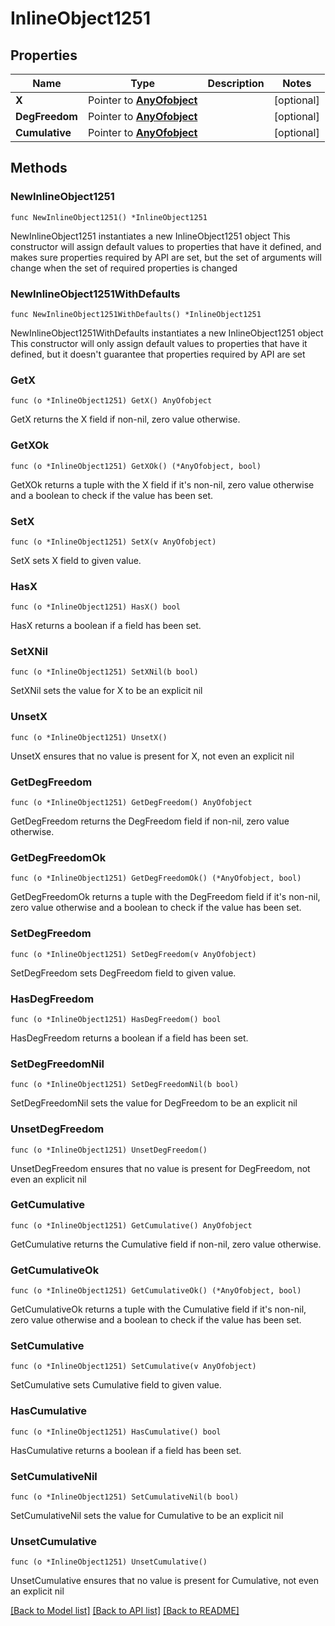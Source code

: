 # InlineObject1251

## Properties

Name | Type | Description | Notes
------------ | ------------- | ------------- | -------------
**X** | Pointer to [**AnyOfobject**](anyOf&lt;object&gt;.md) |  | [optional] 
**DegFreedom** | Pointer to [**AnyOfobject**](anyOf&lt;object&gt;.md) |  | [optional] 
**Cumulative** | Pointer to [**AnyOfobject**](anyOf&lt;object&gt;.md) |  | [optional] 

## Methods

### NewInlineObject1251

`func NewInlineObject1251() *InlineObject1251`

NewInlineObject1251 instantiates a new InlineObject1251 object
This constructor will assign default values to properties that have it defined,
and makes sure properties required by API are set, but the set of arguments
will change when the set of required properties is changed

### NewInlineObject1251WithDefaults

`func NewInlineObject1251WithDefaults() *InlineObject1251`

NewInlineObject1251WithDefaults instantiates a new InlineObject1251 object
This constructor will only assign default values to properties that have it defined,
but it doesn't guarantee that properties required by API are set

### GetX

`func (o *InlineObject1251) GetX() AnyOfobject`

GetX returns the X field if non-nil, zero value otherwise.

### GetXOk

`func (o *InlineObject1251) GetXOk() (*AnyOfobject, bool)`

GetXOk returns a tuple with the X field if it's non-nil, zero value otherwise
and a boolean to check if the value has been set.

### SetX

`func (o *InlineObject1251) SetX(v AnyOfobject)`

SetX sets X field to given value.

### HasX

`func (o *InlineObject1251) HasX() bool`

HasX returns a boolean if a field has been set.

### SetXNil

`func (o *InlineObject1251) SetXNil(b bool)`

 SetXNil sets the value for X to be an explicit nil

### UnsetX
`func (o *InlineObject1251) UnsetX()`

UnsetX ensures that no value is present for X, not even an explicit nil
### GetDegFreedom

`func (o *InlineObject1251) GetDegFreedom() AnyOfobject`

GetDegFreedom returns the DegFreedom field if non-nil, zero value otherwise.

### GetDegFreedomOk

`func (o *InlineObject1251) GetDegFreedomOk() (*AnyOfobject, bool)`

GetDegFreedomOk returns a tuple with the DegFreedom field if it's non-nil, zero value otherwise
and a boolean to check if the value has been set.

### SetDegFreedom

`func (o *InlineObject1251) SetDegFreedom(v AnyOfobject)`

SetDegFreedom sets DegFreedom field to given value.

### HasDegFreedom

`func (o *InlineObject1251) HasDegFreedom() bool`

HasDegFreedom returns a boolean if a field has been set.

### SetDegFreedomNil

`func (o *InlineObject1251) SetDegFreedomNil(b bool)`

 SetDegFreedomNil sets the value for DegFreedom to be an explicit nil

### UnsetDegFreedom
`func (o *InlineObject1251) UnsetDegFreedom()`

UnsetDegFreedom ensures that no value is present for DegFreedom, not even an explicit nil
### GetCumulative

`func (o *InlineObject1251) GetCumulative() AnyOfobject`

GetCumulative returns the Cumulative field if non-nil, zero value otherwise.

### GetCumulativeOk

`func (o *InlineObject1251) GetCumulativeOk() (*AnyOfobject, bool)`

GetCumulativeOk returns a tuple with the Cumulative field if it's non-nil, zero value otherwise
and a boolean to check if the value has been set.

### SetCumulative

`func (o *InlineObject1251) SetCumulative(v AnyOfobject)`

SetCumulative sets Cumulative field to given value.

### HasCumulative

`func (o *InlineObject1251) HasCumulative() bool`

HasCumulative returns a boolean if a field has been set.

### SetCumulativeNil

`func (o *InlineObject1251) SetCumulativeNil(b bool)`

 SetCumulativeNil sets the value for Cumulative to be an explicit nil

### UnsetCumulative
`func (o *InlineObject1251) UnsetCumulative()`

UnsetCumulative ensures that no value is present for Cumulative, not even an explicit nil

[[Back to Model list]](../README.md#documentation-for-models) [[Back to API list]](../README.md#documentation-for-api-endpoints) [[Back to README]](../README.md)


